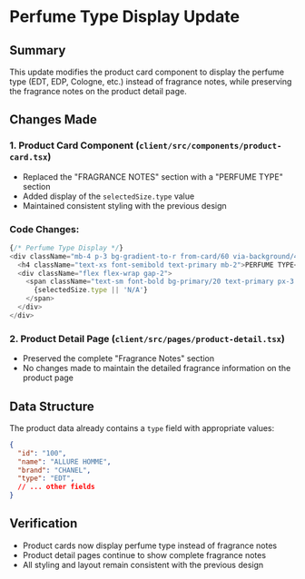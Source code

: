# Perfume Type Display Update

## Summary
This update modifies the product card component to display the perfume type (EDT, EDP, Cologne, etc.) instead of fragrance notes, while preserving the fragrance notes on the product detail page.

## Changes Made

### 1. Product Card Component (`client/src/components/product-card.tsx`)
- Replaced the "FRAGRANCE NOTES" section with a "PERFUME TYPE" section
- Added display of the `selectedSize.type` value
- Maintained consistent styling with the previous design

### Code Changes:
```typescript
{/* Perfume Type Display */}
<div className="mb-4 p-3 bg-gradient-to-r from-card/60 via-background/40 to-card/60 border border-primary/20 rounded-lg backdrop-blur-sm">
  <h4 className="text-xs font-semibold text-primary mb-2">PERFUME TYPE</h4>
  <div className="flex flex-wrap gap-2">
    <span className="text-sm font-bold bg-primary/20 text-primary px-3 py-1 rounded-full">
      {selectedSize.type || 'N/A'}
    </span>
  </div>
</div>
```

### 2. Product Detail Page (`client/src/pages/product-detail.tsx`)
- Preserved the complete "Fragrance Notes" section
- No changes made to maintain the detailed fragrance information on the product page

## Data Structure
The product data already contains a `type` field with appropriate values:
```json
{
  "id": "100",
  "name": "ALLURE HOMME",
  "brand": "CHANEL",
  "type": "EDT",
  // ... other fields
}
```

## Verification
- Product cards now display perfume type instead of fragrance notes
- Product detail pages continue to show complete fragrance notes
- All styling and layout remain consistent with the previous design
